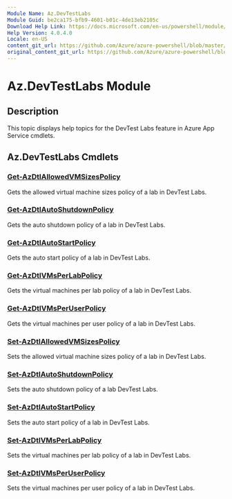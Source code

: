 ```yaml
---
Module Name: Az.DevTestLabs
Module Guid: be2ca175-bfb9-4601-b01c-4de13eb2105c
Download Help Link: https://docs.microsoft.com/en-us/powershell/module/az.devtestlabs
Help Version: 4.0.4.0
Locale: en-US
content_git_url: https://github.com/Azure/azure-powershell/blob/master/src/ResourceManager/DevTestLabs/Commands.DevTestLabs/help/Az.DevTestLabs.md
original_content_git_url: https://github.com/Azure/azure-powershell/blob/master/src/ResourceManager/DevTestLabs/Commands.DevTestLabs/help/Az.DevTestLabs.md
---
```


# Az.DevTestLabs Module
## Description
This topic displays help topics for the DevTest Labs feature in Azure App Service cmdlets.

## Az.DevTestLabs Cmdlets
### [Get-AzDtlAllowedVMSizesPolicy](Get-AzDtlAllowedVMSizesPolicy.md)
Gets the allowed virtual machine sizes policy of a lab in DevTest Labs.

### [Get-AzDtlAutoShutdownPolicy](Get-AzDtlAutoShutdownPolicy.md)
Gets the auto shutdown policy of a lab in DevTest Labs.

### [Get-AzDtlAutoStartPolicy](Get-AzDtlAutoStartPolicy.md)
Gets the auto start policy of a lab in DevTest Labs.

### [Get-AzDtlVMsPerLabPolicy](Get-AzDtlVMsPerLabPolicy.md)
Gets the virtual machines per lab policy of a lab in DevTest Labs.

### [Get-AzDtlVMsPerUserPolicy](Get-AzDtlVMsPerUserPolicy.md)
Gets the virtual machines per user policy of a lab in DevTest Labs.

### [Set-AzDtlAllowedVMSizesPolicy](Set-AzDtlAllowedVMSizesPolicy.md)
Sets the allowed virtual machine sizes policy of a lab in DevTest Labs.

### [Set-AzDtlAutoShutdownPolicy](Set-AzDtlAutoShutdownPolicy.md)
Sets the auto shutdown policy of a lab DevTest Labs.

### [Set-AzDtlAutoStartPolicy](Set-AzDtlAutoStartPolicy.md)
Sets the auto start policy of a lab in DevTest Labs.

### [Set-AzDtlVMsPerLabPolicy](Set-AzDtlVMsPerLabPolicy.md)
Sets the virtual machines per lab policy of a lab in DevTest Labs.

### [Set-AzDtlVMsPerUserPolicy](Set-AzDtlVMsPerUserPolicy.md)
Sets the virtual machines per user policy of a lab in DevTest Labs.

